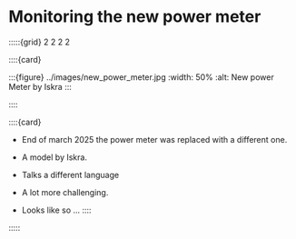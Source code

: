 # Monitoring the new power meter

:::::{grid} 2 2 2 2

::::{card}

:::{figure} ../images/new_power_meter.jpg
:width: 50%
:alt: New power Meter by Iskra
:::

::::

::::{card}


- End of march 2025 the power meter was replaced with a different one.
- A model by Iskra.
- Talks a different language
- A lot more challenging.


- Looks like so ...
::::


:::::
